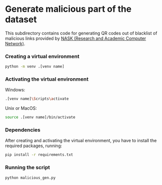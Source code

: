 # Generate malicious part of the dataset
This subdirectory contains code for generating QR codes out of blacklist of malicious links provided by [NASK (Research and Academic Computer Network)](https://cert.pl/en/warning-list/).

### Creating a virtual environment
```bash
python -m venv .[venv name]
```

### Activating the virtual environment
Windows:
```bash
.[venv name]\Scripts\activate
```

Unix or MacOS:
```bash
source .[venv name]/bin/activate
```

### Dependencies
After creating and activating the virtual environment, you have to install the required packages, running:
```bash
pip install -r requirements.txt
```

### Running the script
```bash
python malicious_gen.py
```

